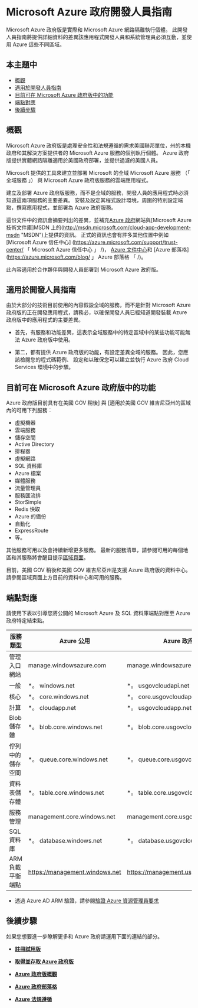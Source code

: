 <properties 
    pageTitle="Azure 政府開發人員指南" 
    description="此提供功能及指引的比較開發 Azure 政府版的應用程式" 
    services="" 
    cloud="gov"
    documentationCenter="" 
    authors="Joharve2" 
    manager="Chrisnie" 
    editor=""/>

<tags 
    ms.service="multiple" 
    ms.devlang="na" 
    ms.topic="article" 
    ms.tgt_pltfrm="na" 
    ms.workload="azure-government" 
    ms.date="10/29/2015" 
    ms.author="jharve"/>


#  <a name="microsoft-azure-government-developer-guide"></a>Microsoft Azure 政府開發人員指南 

<p> Microsoft Azure 政府版是實際和 Microsoft Azure 網路隔離執行個體。  此開發人員指南將提供詳細資料的差異該應用程式開發人員和系統管理員必須互動，並使用 Azure 這些不同區域。

<!--Table of contents for topic, the words in brackets must match the heading wording exactly-->


## <a name="in-this-topic"></a>本主題中


+ [概觀](#Overview)
+ [適用於開發人員指南](#Guidance)
+ [目前可在 Microsoft Azure 政府版中的功能](#Features)
+ [端點對應](#Endpoint)
+ [後續步驟](#next)


## <a name="Overview"></a>概觀

Microsoft Azure 政府版是處理安全性和法規遵循的需求美國聯邦單位，州的本機政府和其解決方案提供者的 Microsoft Azure 服務的個別執行個體。 Azure 政府版提供實體網路隔離適用於美國政府部署，並提供過濾的美國人員。 

Microsoft 提供的工具來建立並部署 Microsoft 的全域 Microsoft Azure 服務 （「 全域服務 」） 與 Microsoft Azure 政府版服務的雲端應用程式。

建立及部署 Azure 政府版服務，而不是全域的服務，開發人員的應用程式時必須知道這兩項服務的主要差異。  安裝及設定其程式設計環境，周圍的特別設定端點，撰寫應用程式，並部署為 Azure 政府服務。

這份文件中的資訊會摘要列出的差異，並補充[Azure 政府](http://www.azure.com/gov "Azure 政府")網站與[Microsoft Azure 技術文件庫]MSDN 上的(http://msdn.microsoft.com/cloud-app-development-msdn "MSDN")上提供的資訊。 正式的資訊也會有許多其他位置中例如 [Microsoft Azure 信任中心] (https://azure.microsoft.com/support/trust-center/ 「 Microsoft Azure 信任中心 」 /)， [Azure 文件中心](https://azure.microsoft.com/documentation/)和 [Azure 部落格] (https://azure.microsoft.com/blog/ 」 Azure 部落格 「 /)。 

此內容適用於合作夥伴與開發人員部署到 Microsoft Azure 政府版。



## <a name="Guidance"></a>適用於開發人員指南
由於大部分的技術目前使用的內容假設全域的服務，而不是針對 Microsoft Azure 政府版的正在開發應用程式，請務必，以確保開發人員已經知道開發裝載 Azure 政府版中的應用程式的主要差異。

- 首先，有服務和功能差異，這表示全域服務中的特定區域中的某些功能可能無法 Azure 政府版中使用。

- 第二，都有提供 Azure 政府版的功能，有設定差異全域的服務。  因此，您應該檢閱您的程式碼範例、 設定和以確保您可以建立並執行 Azure 政府 Cloud Services 環境中的步驟。


## <a name="Features"></a>目前可在 Microsoft Azure 政府版中的功能
Azure 政府版目前具有在美國 GOV 稍後] 與 [適用於美國 GOV 維吉尼亞州的區域內的可用下列服務︰

- 虛擬機器
- 雲端服務
- 儲存空間
- Active Directory
- 排程器
- 虛擬網路
- SQL 資料庫
- Azure 檔案
- 媒體服務
- 流量管理員
- 服務匯流排
- StorSimple
- Redis 快取
- Azure 的備份
- 自動化
- ExpressRoute
- 等。

其他服務可用以及會持續新增更多服務。  最新的服務清單，請參閱可用的每個地區和其服務將會醒目提示[區域頁面](https://azure.microsoft.com/regions/#services)。  

目前，美國 GOV 稍後和美國 GOV 維吉尼亞州是支援 Azure 政府版的資料中心。  請參閱區域頁面上方目前的資料中心和可用的服務。

## <a name="Endpoint"></a>端點對應

請使用下表以引導您將公開的 Microsoft Azure 及 SQL 資料庫端點對應至 Azure 政府特定結束點。


服務類型|Azure 公用|Azure 政府版
---|---|---
管理入口網站|manage.windowsazure.com|manage.windowsazure.us
一般|*。 windows.net|*。 usgovcloudapi.net
核心|*。 core.windows.net|*。 core.usgovcloudapi.net
計算|*。 cloudapp.net|*。 usgovcloudapp.net
Blob 儲存體|*。 blob.core.windows.net|   *。 blob.core.usgovcloudapi.net
佇列中的儲存空間|*。 queue.core.windows.net|*。 queue.core.usgovcloudapi.net
資料表儲存體|*。 table.core.windows.net|*。 table.core.usgovcloudapi.net
服務管理|management.core.windows.net|management.core.usgovcloudapi.net
SQL 資料庫|*。 database.windows.net|*。 database.usgovcloudapi.net
ARM 負載平衡端點|https://management.windows.net|https://management.usgovcloudapi.net  

* 透過 Azure AD ARM 驗證，請參閱[驗證 Azure 資源管理員要求](https://msdn.microsoft.com/library/azure/dn790557.aspx)

## <a name="next"></a>後續步驟

如果您想要進一步瞭解更多和 Azure 政府請運用下面的連結的部分。

- **[註冊試用版](https://azuregov.microsoft.com/trial/azuregovtrial)**

- **[取得並存取 Azure 政府版](http://azure.com/gov)**

- **[Azure 政府版概觀](/azure-government-overview)**

- **[Azure 政府部落格](http://blogs.msdn.com/b/azuregov/)**

- **[Azure 法規遵循](https://azure.microsoft.com/support/trust-center/compliance/)**

<!--Anchors-->



<!-- Images. -->

[1]: ./media/azure-government-developer-guide/publisherguide.png


<!--Link references-->
[Link 1 to another azure.microsoft.com documentation topic]: virtual-machines-windows-hero-tutorial.md
[Link 2 to another azure.microsoft.com documentation topic]: web-sites-custom-domain-name.md
[Link 3 to another azure.microsoft.com documentation topic]: storage-whatis-account.md
